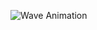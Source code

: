 ![Wave Animation](https://capsule-render.vercel.app/api?type=waving&color=9823f5&height=150&section=header)
